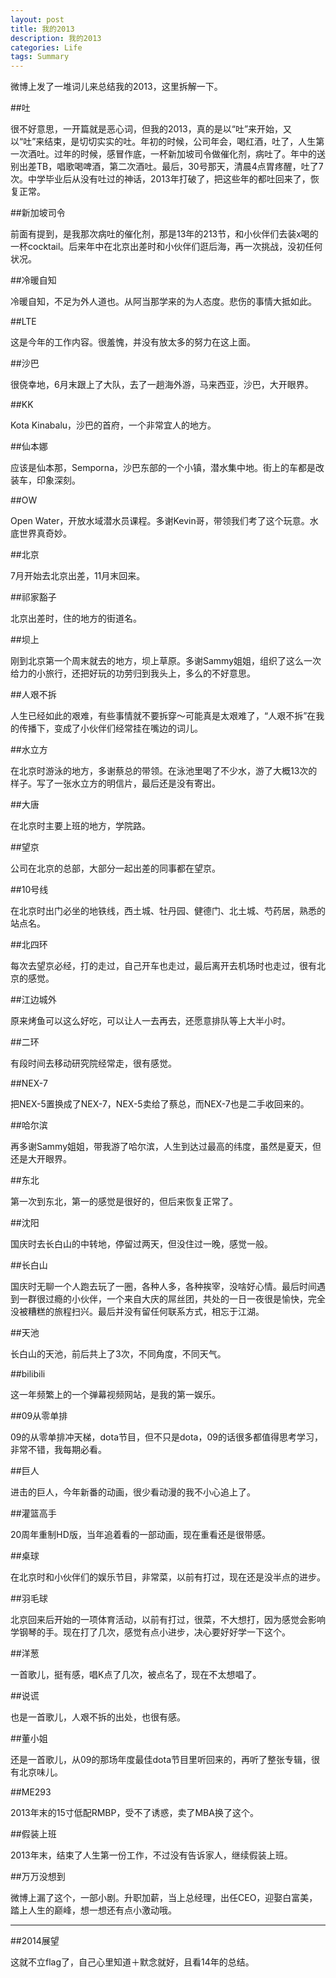 ```yaml
---
layout: post
title: 我的2013
description: 我的2013
categories: Life
tags: Summary
---
```

微博上发了一堆词儿来总结我的2013，这里拆解一下。

##吐

很不好意思，一开篇就是恶心词，但我的2013，真的是以“吐”来开始，又以“吐”来结束，是切切实实的吐。年初的时候，公司年会，喝红酒，吐了，人生第一次酒吐。过年的时候，感冒作底，一杯新加坡司令做催化剂，病吐了。年中的送别出差TB，唱歌喝啤酒，第二次酒吐。最后，30号那天，清晨4点胃疼醒，吐了7次。中学毕业后从没有吐过的神话，2013年打破了，把这些年的都吐回来了，恢复正常。

##新加坡司令

前面有提到，是我那次病吐的催化剂，那是13年的213节，和小伙伴们去装x喝的一杯cocktail。后来年中在北京出差时和小伙伴们逛后海，再一次挑战，没初任何状况。

##冷暖自知

冷暖自知，不足为外人道也。从阿当那学来的为人态度。悲伤的事情大抵如此。

##LTE

这是今年的工作内容。很羞愧，并没有放太多的努力在这上面。

##沙巴

很侥幸地，6月末跟上了大队，去了一趟海外游，马来西亚，沙巴，大开眼界。

##KK

Kota Kinabalu，沙巴的首府，一个非常宜人的地方。

##仙本娜

应该是仙本那，Semporna，沙巴东部的一个小镇，潜水集中地。街上的车都是改装车，印象深刻。

##OW

Open Water，开放水域潜水员课程。多谢Kevin哥，带领我们考了这个玩意。水底世界真奇妙。

##北京

7月开始去北京出差，11月末回来。

##祁家豁子

北京出差时，住的地方的街道名。

##坝上

刚到北京第一个周末就去的地方，坝上草原。多谢Sammy姐姐，组织了这么一次给力的小旅行，还把好玩的功劳归到我头上，多么的不好意思。

##人艰不拆

人生已经如此的艰难，有些事情就不要拆穿～可能真是太艰难了，“人艰不拆”在我的传播下，变成了小伙伴们经常挂在嘴边的词儿。

##水立方

在北京时游泳的地方，多谢蔡总的带领。在泳池里喝了不少水，游了大概13次的样子。写了一张水立方的明信片，最后还是没有寄出。

##大唐

在北京时主要上班的地方，学院路。

##望京

公司在北京的总部，大部分一起出差的同事都在望京。

##10号线

在北京时出门必坐的地铁线，西土城、牡丹园、健德门、北土城、芍药居，熟悉的站点名。

##北四环

每次去望京必经，打的走过，自己开车也走过，最后离开去机场时也走过，很有北京的感觉。

##江边城外

原来烤鱼可以这么好吃，可以让人一去再去，还愿意排队等上大半小时。

##二环

有段时间去移动研究院经常走，很有感觉。

##NEX-7

把NEX-5置换成了NEX-7，NEX-5卖给了蔡总，而NEX-7也是二手收回来的。

##哈尔滨

再多谢Sammy姐姐，带我游了哈尔滨，人生到达过最高的纬度，虽然是夏天，但还是大开眼界。

##东北

第一次到东北，第一的感觉是很好的，但后来恢复正常了。

##沈阳

国庆时去长白山的中转地，停留过两天，但没住过一晚，感觉一般。

##长白山

国庆时无聊一个人跑去玩了一圈，各种人多，各种挨宰，没啥好心情。最后时间遇到一群很过瘾的小伙伴，一个来自大庆的屌丝团，共处的一日一夜很是愉快，完全没被糟糕的旅程扫兴。最后并没有留任何联系方式，相忘于江湖。

##天池

长白山的天池，前后共上了3次，不同角度，不同天气。

##bilibili

这一年频繁上的一个弹幕视频网站，是我的第一娱乐。

##09从零单排

09的从零单排冲天梯，dota节目，但不只是dota，09的话很多都值得思考学习，非常不错，我每期必看。

##巨人

进击的巨人，今年新番的动画，很少看动漫的我不小心追上了。

##灌篮高手

20周年重制HD版，当年追着看的一部动画，现在重看还是很带感。

##桌球

在北京时和小伙伴们的娱乐节目，非常菜，以前有打过，现在还是没半点的进步。

##羽毛球

北京回来后开始的一项体育活动，以前有打过，很菜，不大想打，因为感觉会影响学钢琴的手。现在打了几次，感觉有点小进步，决心要好好学一下这个。

##洋葱

一首歌儿，挺有感，唱K点了几次，被点名了，现在不太想唱了。

##说谎

也是一首歌儿，人艰不拆的出处，也很有感。

##董小姐

还是一首歌儿，从09的那场年度最佳dota节目里听回来的，再听了整张专辑，很有北京味儿。

##ME293

2013年末的15寸低配RMBP，受不了诱惑，卖了MBA换了这个。

##假装上班

2013年末，结束了人生第一份工作，不过没有告诉家人，继续假装上班。

##万万没想到

微博上漏了这个，一部小剧。升职加薪，当上总经理，出任CEO，迎娶白富美，踏上人生的巅峰，想一想还有点小激动哦。 

---

##2014展望

这就不立flag了，自己心里知道＋默念就好，且看14年的总结。